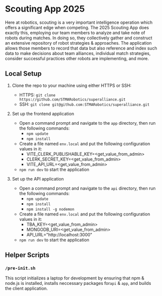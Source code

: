 # Scouting App 2025
Here at robotics, scouting is a very important intelligence operation which offers a significant edge when competing. The 2025 Scouting App does exactly this, employing our team members to analyze and take note of robots during matches. In doing so, they collectively gather and construct an extensive repository of robot strategies & approaches. The application allows those members to record that data but also reference and index such data to make decisions about team alliances, individual match strategies, consider successful practices other robots are implementing, and more. 

## Local Setup
1. Clone the repo to your machine using either HTTPS or SSH:
    * HTTPS: `git clone https://github.com/STMARobotics/superalliance.git` 
    * SSH: `git clone git@github.com:STMARobotics/superalliance.git`

2. Set up the frontend application
    * Open a command prompt and navigate to the `app` directory, then run the following commands:
        * `npm update`
        * `npm install`
    * Create a file named `env.local` and put the following configuration values in it:
        * VITE_CLERK_PUBLISHABLE_KEY=<get_value_from_admin>
        * CLERK_SECRET_KEY=<get_value_from_admin>
        * VITE_API_URL=<get_value_from_admin>
    * `npm run dev` to start the application

3. Set up the API application
    * Open a command prompt and navigate to the `api` directory, then run the following commands:
        * `npm update`
        * `npm install`
        * `npm install -g nodemon`
    * Create a file named `env.local` and put the following configuration values in it:
        * TBA_KEY=<get_value_from_admin>
        * MONGODB_URI=<get_value_from_admin>
        * API_URL="http://localhost:3000"
    * `npm run dev` to start the application

## Helper Scripts 

### `/pre-init.sh`
This script initializes a laptop for development by ensuring that npm & node.js is installed, installs neccessary packages for`api` & `app`, and builds the client application. 
